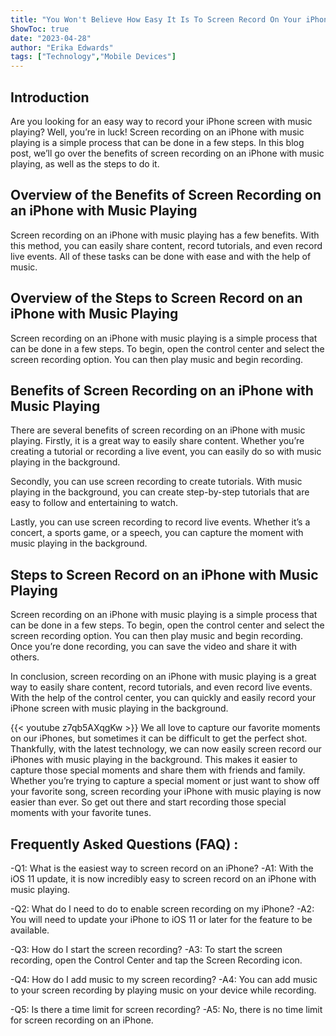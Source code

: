 ```yaml
---
title: "You Won't Believe How Easy It Is To Screen Record On Your iPhone With Music Playing!"
ShowToc: true 
date: "2023-04-28"
author: "Erika Edwards" 
tags: ["Technology","Mobile Devices"]
---
```

## Introduction 
Are you looking for an easy way to record your iPhone screen with music playing? Well, you’re in luck! Screen recording on an iPhone with music playing is a simple process that can be done in a few steps. In this blog post, we’ll go over the benefits of screen recording on an iPhone with music playing, as well as the steps to do it. 

## Overview of the Benefits of Screen Recording on an iPhone with Music Playing
Screen recording on an iPhone with music playing has a few benefits. With this method, you can easily share content, record tutorials, and even record live events. All of these tasks can be done with ease and with the help of music. 

## Overview of the Steps to Screen Record on an iPhone with Music Playing
Screen recording on an iPhone with music playing is a simple process that can be done in a few steps. To begin, open the control center and select the screen recording option. You can then play music and begin recording. 

## Benefits of Screen Recording on an iPhone with Music Playing
There are several benefits of screen recording on an iPhone with music playing. Firstly, it is a great way to easily share content. Whether you’re creating a tutorial or recording a live event, you can easily do so with music playing in the background. 

Secondly, you can use screen recording to create tutorials. With music playing in the background, you can create step-by-step tutorials that are easy to follow and entertaining to watch. 

Lastly, you can use screen recording to record live events. Whether it’s a concert, a sports game, or a speech, you can capture the moment with music playing in the background. 

## Steps to Screen Record on an iPhone with Music Playing
Screen recording on an iPhone with music playing is a simple process that can be done in a few steps. To begin, open the control center and select the screen recording option. You can then play music and begin recording. Once you’re done recording, you can save the video and share it with others. 

In conclusion, screen recording on an iPhone with music playing is a great way to easily share content, record tutorials, and even record live events. With the help of the control center, you can quickly and easily record your iPhone screen with music playing in the background.

{{< youtube z7qb5AXqgKw >}} 
We all love to capture our favorite moments on our iPhones, but sometimes it can be difficult to get the perfect shot. Thankfully, with the latest technology, we can now easily screen record our iPhones with music playing in the background. This makes it easier to capture those special moments and share them with friends and family. Whether you’re trying to capture a special moment or just want to show off your favorite song, screen recording your iPhone with music playing is now easier than ever. So get out there and start recording those special moments with your favorite tunes.

## Frequently Asked Questions (FAQ) :
-Q1: What is the easiest way to screen record on an iPhone? 
-A1: With the iOS 11 update, it is now incredibly easy to screen record on an iPhone with music playing. 

-Q2: What do I need to do to enable screen recording on my iPhone? 
-A2: You will need to update your iPhone to iOS 11 or later for the feature to be available. 

-Q3: How do I start the screen recording? 
-A3: To start the screen recording, open the Control Center and tap the Screen Recording icon. 

-Q4: How do I add music to my screen recording? 
-A4: You can add music to your screen recording by playing music on your device while recording. 

-Q5: Is there a time limit for screen recording? 
-A5: No, there is no time limit for screen recording on an iPhone.


